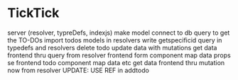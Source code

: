 # TickTick
server (resolver, typreDefs, indexjs)
make model
connect to db
query to get the TO-DOs
import todos models in resolvers
write getspecificid query in typedefs and resolvers
delete todo
update data with mutations
get data frontend thru query from resolver
frontend form component map data props se
frontend todo component map data etc
get data frontend thru mutation now from resolver
UPDATE: USE REF in addtodo